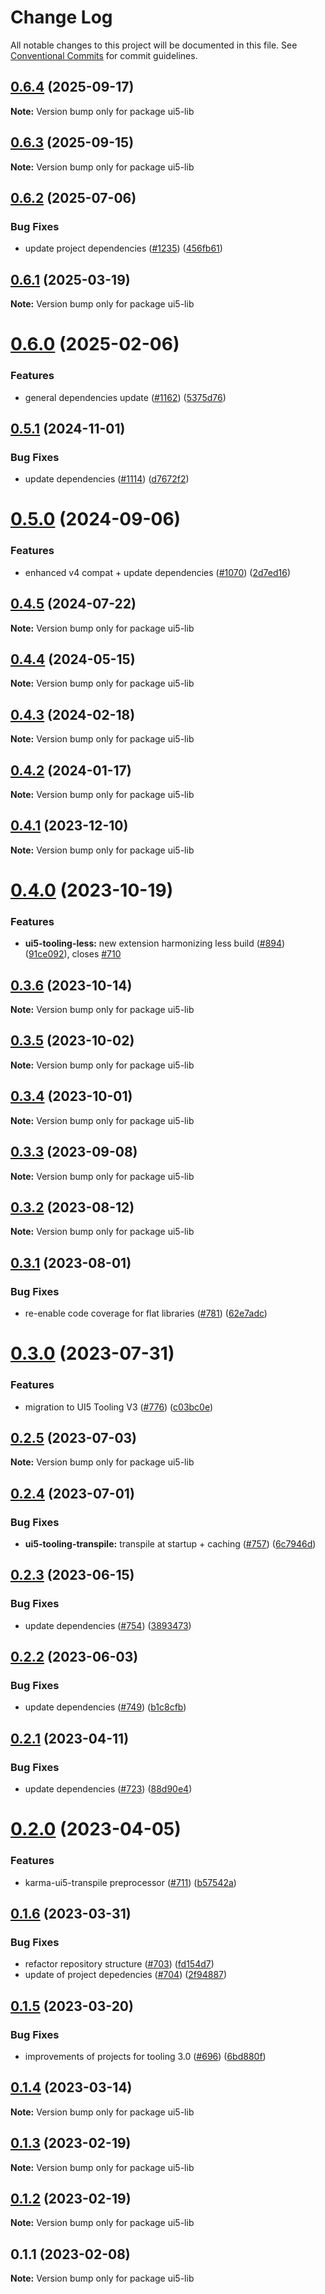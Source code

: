 # Change Log

All notable changes to this project will be documented in this file.
See [Conventional Commits](https://conventionalcommits.org) for commit guidelines.

## [0.6.4](https://github.com/ui5-community/ui5-ecosystem-showcase/compare/ui5-lib@0.6.3...ui5-lib@0.6.4) (2025-09-17)

**Note:** Version bump only for package ui5-lib





## [0.6.3](https://github.com/ui5-community/ui5-ecosystem-showcase/compare/ui5-lib@0.6.2...ui5-lib@0.6.3) (2025-09-15)

**Note:** Version bump only for package ui5-lib





## [0.6.2](https://github.com/ui5-community/ui5-ecosystem-showcase/compare/ui5-lib@0.6.1...ui5-lib@0.6.2) (2025-07-06)


### Bug Fixes

* update project dependencies ([#1235](https://github.com/ui5-community/ui5-ecosystem-showcase/issues/1235)) ([456fb61](https://github.com/ui5-community/ui5-ecosystem-showcase/commit/456fb6143125e3334acafb129e219499b2a1c882))





## [0.6.1](https://github.com/ui5-community/ui5-ecosystem-showcase/compare/ui5-lib@0.6.0...ui5-lib@0.6.1) (2025-03-19)

**Note:** Version bump only for package ui5-lib





# [0.6.0](https://github.com/ui5-community/ui5-ecosystem-showcase/compare/ui5-lib@0.5.1...ui5-lib@0.6.0) (2025-02-06)


### Features

* general dependencies update ([#1162](https://github.com/ui5-community/ui5-ecosystem-showcase/issues/1162)) ([5375d76](https://github.com/ui5-community/ui5-ecosystem-showcase/commit/5375d76496741433330d76ce59a89b39f7ad8a69))





## [0.5.1](https://github.com/ui5-community/ui5-ecosystem-showcase/compare/ui5-lib@0.5.0...ui5-lib@0.5.1) (2024-11-01)


### Bug Fixes

* update dependencies ([#1114](https://github.com/ui5-community/ui5-ecosystem-showcase/issues/1114)) ([d7672f2](https://github.com/ui5-community/ui5-ecosystem-showcase/commit/d7672f2cd10f8a5de1da3070050ab98810e0fcf8))





# [0.5.0](https://github.com/ui5-community/ui5-ecosystem-showcase/compare/ui5-lib@0.4.5...ui5-lib@0.5.0) (2024-09-06)


### Features

* enhanced v4 compat + update dependencies ([#1070](https://github.com/ui5-community/ui5-ecosystem-showcase/issues/1070)) ([2d7ed16](https://github.com/ui5-community/ui5-ecosystem-showcase/commit/2d7ed1623249febd32ecabdd2b47698f1cd968d5))





## [0.4.5](https://github.com/ui5-community/ui5-ecosystem-showcase/compare/ui5-lib@0.4.4...ui5-lib@0.4.5) (2024-07-22)

**Note:** Version bump only for package ui5-lib





## [0.4.4](https://github.com/ui5-community/ui5-ecosystem-showcase/compare/ui5-lib@0.4.3...ui5-lib@0.4.4) (2024-05-15)

**Note:** Version bump only for package ui5-lib





## [0.4.3](https://github.com/ui5-community/ui5-ecosystem-showcase/compare/ui5-lib@0.4.2...ui5-lib@0.4.3) (2024-02-18)

**Note:** Version bump only for package ui5-lib





## [0.4.2](https://github.com/ui5-community/ui5-ecosystem-showcase/compare/ui5-lib@0.4.1...ui5-lib@0.4.2) (2024-01-17)

**Note:** Version bump only for package ui5-lib





## [0.4.1](https://github.com/ui5-community/ui5-ecosystem-showcase/compare/ui5-lib@0.4.0...ui5-lib@0.4.1) (2023-12-10)

**Note:** Version bump only for package ui5-lib





# [0.4.0](https://github.com/ui5-community/ui5-ecosystem-showcase/compare/ui5-lib@0.3.6...ui5-lib@0.4.0) (2023-10-19)


### Features

* **ui5-tooling-less:** new extension harmonizing less build ([#894](https://github.com/ui5-community/ui5-ecosystem-showcase/issues/894)) ([91ce092](https://github.com/ui5-community/ui5-ecosystem-showcase/commit/91ce0922b83716594b7989046c95fde11ac9bdd8)), closes [#710](https://github.com/ui5-community/ui5-ecosystem-showcase/issues/710)





## [0.3.6](https://github.com/ui5-community/ui5-ecosystem-showcase/compare/ui5-lib@0.3.5...ui5-lib@0.3.6) (2023-10-14)

**Note:** Version bump only for package ui5-lib





## [0.3.5](https://github.com/ui5-community/ui5-ecosystem-showcase/compare/ui5-lib@0.3.4...ui5-lib@0.3.5) (2023-10-02)

**Note:** Version bump only for package ui5-lib





## [0.3.4](https://github.com/ui5-community/ui5-ecosystem-showcase/compare/ui5-lib@0.3.3...ui5-lib@0.3.4) (2023-10-01)

**Note:** Version bump only for package ui5-lib





## [0.3.3](https://github.com/ui5-community/ui5-ecosystem-showcase/compare/ui5-lib@0.3.2...ui5-lib@0.3.3) (2023-09-08)

**Note:** Version bump only for package ui5-lib





## [0.3.2](https://github.com/ui5-community/ui5-ecosystem-showcase/compare/ui5-lib@0.3.1...ui5-lib@0.3.2) (2023-08-12)

**Note:** Version bump only for package ui5-lib





## [0.3.1](https://github.com/ui5-community/ui5-ecosystem-showcase/compare/ui5-lib@0.3.0...ui5-lib@0.3.1) (2023-08-01)


### Bug Fixes

* re-enable code coverage for flat libraries ([#781](https://github.com/ui5-community/ui5-ecosystem-showcase/issues/781)) ([62e7adc](https://github.com/ui5-community/ui5-ecosystem-showcase/commit/62e7adcd406c081987c0c91ff99c9609d80b9329))





# [0.3.0](https://github.com/ui5-community/ui5-ecosystem-showcase/compare/ui5-lib@0.2.5...ui5-lib@0.3.0) (2023-07-31)


### Features

* migration to UI5 Tooling V3 ([#776](https://github.com/ui5-community/ui5-ecosystem-showcase/issues/776)) ([c03bc0e](https://github.com/ui5-community/ui5-ecosystem-showcase/commit/c03bc0e8a8d0b55d38510164c885022e11b597e6))





## [0.2.5](https://github.com/ui5-community/ui5-ecosystem-showcase/compare/ui5-lib@0.2.4...ui5-lib@0.2.5) (2023-07-03)

**Note:** Version bump only for package ui5-lib





## [0.2.4](https://github.com/ui5-community/ui5-ecosystem-showcase/compare/ui5-lib@0.2.3...ui5-lib@0.2.4) (2023-07-01)


### Bug Fixes

* **ui5-tooling-transpile:** transpile at startup + caching ([#757](https://github.com/ui5-community/ui5-ecosystem-showcase/issues/757)) ([6c7946d](https://github.com/ui5-community/ui5-ecosystem-showcase/commit/6c7946d05abf34f11c6ad8ad593f3d418272527e))





## [0.2.3](https://github.com/ui5-community/ui5-ecosystem-showcase/compare/ui5-lib@0.2.2...ui5-lib@0.2.3) (2023-06-15)


### Bug Fixes

* update dependencies ([#754](https://github.com/ui5-community/ui5-ecosystem-showcase/issues/754)) ([3893473](https://github.com/ui5-community/ui5-ecosystem-showcase/commit/389347300795cfed881dc8be72eeb59d1bf45fff))





## [0.2.2](https://github.com/ui5-community/ui5-ecosystem-showcase/compare/ui5-lib@0.2.1...ui5-lib@0.2.2) (2023-06-03)

### Bug Fixes

- update dependencies ([#749](https://github.com/ui5-community/ui5-ecosystem-showcase/issues/749)) ([b1c8cfb](https://github.com/ui5-community/ui5-ecosystem-showcase/commit/b1c8cfb4da1dcd0ae91bee181f539684d767d067))

## [0.2.1](https://github.com/ui5-community/ui5-ecosystem-showcase/compare/ui5-lib@0.2.0...ui5-lib@0.2.1) (2023-04-11)

### Bug Fixes

- update dependencies ([#723](https://github.com/ui5-community/ui5-ecosystem-showcase/issues/723)) ([88d90e4](https://github.com/ui5-community/ui5-ecosystem-showcase/commit/88d90e4d94aa8d7d016a316076c87dc195bbee88))

# [0.2.0](https://github.com/ui5-community/ui5-ecosystem-showcase/compare/ui5-lib@0.1.6...ui5-lib@0.2.0) (2023-04-05)

### Features

- karma-ui5-transpile preprocessor ([#711](https://github.com/ui5-community/ui5-ecosystem-showcase/issues/711)) ([b57542a](https://github.com/ui5-community/ui5-ecosystem-showcase/commit/b57542a4d342777bf748aee42eb2247e83f26b6f))

## [0.1.6](https://github.com/ui5-community/ui5-ecosystem-showcase/compare/ui5-lib@0.1.5...ui5-lib@0.1.6) (2023-03-31)

### Bug Fixes

- refactor repository structure ([#703](https://github.com/ui5-community/ui5-ecosystem-showcase/issues/703)) ([fd154d7](https://github.com/ui5-community/ui5-ecosystem-showcase/commit/fd154d791d5d87a41a3e350b5bfef23f5938fd5d))
- update of project depedencies ([#704](https://github.com/ui5-community/ui5-ecosystem-showcase/issues/704)) ([2f94887](https://github.com/ui5-community/ui5-ecosystem-showcase/commit/2f94887d736e1dde8063de36f8d2ea6584dddc95))

## [0.1.5](https://github.com/ui5-community/ui5-ecosystem-showcase/compare/ui5-lib@0.1.4...ui5-lib@0.1.5) (2023-03-20)

### Bug Fixes

- improvements of projects for tooling 3.0 ([#696](https://github.com/ui5-community/ui5-ecosystem-showcase/issues/696)) ([6bd880f](https://github.com/ui5-community/ui5-ecosystem-showcase/commit/6bd880f4a0c15bdb0f3ac3d19a9f0a91e3c680ab))

## [0.1.4](https://github.com/ui5-community/ui5-ecosystem-showcase/compare/ui5-lib@0.1.3...ui5-lib@0.1.4) (2023-03-14)

**Note:** Version bump only for package ui5-lib

## [0.1.3](https://github.com/ui5-community/ui5-ecosystem-showcase/compare/ui5-lib@0.1.2...ui5-lib@0.1.3) (2023-02-19)

**Note:** Version bump only for package ui5-lib

## [0.1.2](https://github.com/ui5-community/ui5-ecosystem-showcase/compare/ui5-lib@0.1.1...ui5-lib@0.1.2) (2023-02-19)

**Note:** Version bump only for package ui5-lib

## 0.1.1 (2023-02-08)

**Note:** Version bump only for package ui5-lib
